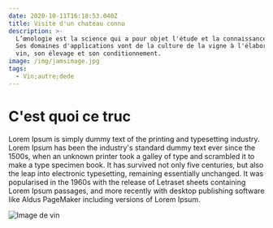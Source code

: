 ```yaml
---
date: 2020-10-11T16:18:53.040Z
title: Visite d'un chateau connu
description: >-
  L’œnologie est la science qui a pour objet l'étude et la connaissance du vin.
  Ses domaines d'applications vont de la culture de la vigne à l'élaboration du
  vin, son élevage et son conditionnement.
image: /img/jamsimage.jpg
tags:
  - Vin;autre;dede
---
```

# C'est quoi ce truc

Lorem Ipsum is simply dummy text of the printing and typesetting industry. Lorem Ipsum has been the industry's standard dummy text ever since the 1500s, when an unknown printer took a galley of type and scrambled it to make a type specimen book. It has survived not only five centuries, but also the leap into electronic typesetting, remaining essentially unchanged. It was popularised in the 1960s with the release of Letraset sheets containing Lorem Ipsum passages, and more recently with desktop publishing software like Aldus PageMaker including versions of Lorem Ipsum.

![Image de vin](/img/table-de-vin.jpg "Ceci est une image comme tant d'autres")
